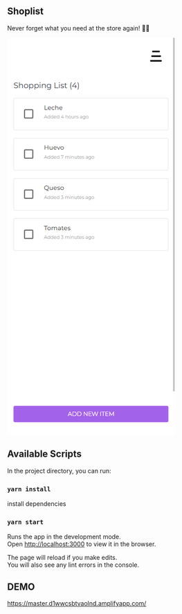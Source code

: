 ## Shoplist

Never forget what you need at the store again! 🛒✨


![alt text](public/screenshot.png "Logo Title Text 1")



## Available Scripts

In the project directory, you can run:

### `yarn install`
install dependencies

### `yarn start`

Runs the app in the development mode.\
Open [http://localhost:3000](http://localhost:3000) to view it in the browser.

The page will reload if you make edits.\
You will also see any lint errors in the console.

##

## DEMO

https://master.d1wwcsbtvaolnd.amplifyapp.com/